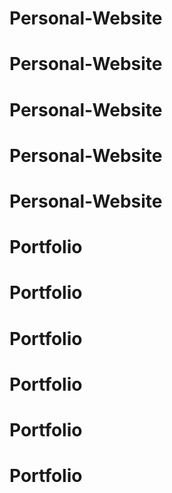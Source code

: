 # Personal-Website
# Personal-Website
# Personal-Website
# Personal-Website
# Personal-Website
# Portfolio
# Portfolio
# Portfolio
# Portfolio
# Portfolio
# Portfolio
